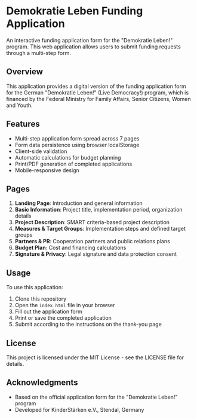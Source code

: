 # Demokratie Leben Funding Application

An interactive funding application form for the "Demokratie Leben!" program. This web application allows users to submit funding requests through a multi-step form.

## Overview

This application provides a digital version of the funding application form for the German "Demokratie Leben!" (Live Democracy!) program, which is financed by the Federal Ministry for Family Affairs, Senior Citizens, Women and Youth.

## Features

- Multi-step application form spread across 7 pages
- Form data persistence using browser localStorage
- Client-side validation
- Automatic calculations for budget planning
- Print/PDF generation of completed applications
- Mobile-responsive design

## Pages

1. **Landing Page**: Introduction and general information
2. **Basic Information**: Project title, implementation period, organization details
3. **Project Description**: SMART criteria-based project description
4. **Measures & Target Groups**: Implementation steps and defined target groups
5. **Partners & PR**: Cooperation partners and public relations plans
6. **Budget Plan**: Cost and financing calculations
7. **Signature & Privacy**: Legal signature and data protection consent

## Usage

To use this application:

1. Clone this repository
2. Open the `index.html` file in your browser
3. Fill out the application form
4. Print or save the completed application
5. Submit according to the instructions on the thank-you page

## License

This project is licensed under the MIT License - see the LICENSE file for details.

## Acknowledgments

- Based on the official application form for the "Demokratie Leben!" program
- Developed for KinderStärken e.V., Stendal, Germany